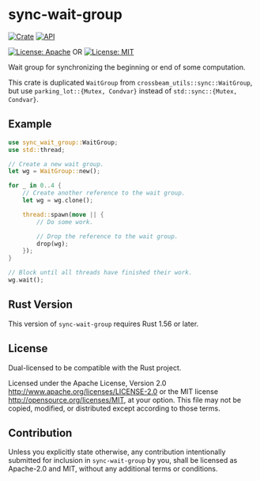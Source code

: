 # sync-wait-group

[![Crate](https://img.shields.io/crates/v/sync-wait-group.svg)](https://crates.io/crates/sync-wait-group)
[![API](https://docs.rs/sync-wait-group/badge.svg)](https://docs.rs/sync-wait-group)

[![License: Apache](https://img.shields.io/badge/License-Apache%202.0-red.svg)](LICENSE-APACHE)
OR
[![License: MIT](https://img.shields.io/badge/license-MIT-blue.svg)](LICENSE-MIT)

Wait group for synchronizing the beginning or end of some computation.

This crate is duplicated `WaitGroup` from `crossbeam_utils::sync::WaitGroup`, 
but use `parking_lot::{Mutex, Condvar}` instead of `std::sync::{Mutex, Condvar}`.

## Example

```rust
use sync_wait_group::WaitGroup;
use std::thread;

// Create a new wait group.
let wg = WaitGroup::new();

for _ in 0..4 {
    // Create another reference to the wait group.
    let wg = wg.clone();

    thread::spawn(move || {
        // Do some work.

        // Drop the reference to the wait group.
        drop(wg);
    });
}

// Block until all threads have finished their work.
wg.wait();
```

## Rust Version

This version of `sync-wait-group` requires Rust 1.56 or later.

## License

Dual-licensed to be compatible with the Rust project.

Licensed under the Apache License, Version 2.0
http://www.apache.org/licenses/LICENSE-2.0 or the MIT license
http://opensource.org/licenses/MIT, at your
option. This file may not be copied, modified, or distributed
except according to those terms.

## Contribution

Unless you explicitly state otherwise, any contribution intentionally submitted
for inclusion in `sync-wait-group` by you, shall be licensed as Apache-2.0 and MIT, without any additional
terms or conditions.
